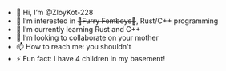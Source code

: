 - 👋 Hi, I’m @ZloyKot-228
- 👀 I’m interested in ~~🦊Furry Femboys🐺~~, Rust/C++ programming
- 🌱 I’m currently learning Rust and C++
- 💞️ I’m looking to collaborate on your mother
- 📫 How to reach me: you shouldn't
- ⚡ Fun fact: I have 4 children in my basement!

<!---
ZloyKot-228/ZloyKot-228 is a ✨ special ✨ repository because its `README.md` (this file) appears on your GitHub profile.
You can click the Preview link to take a look at your changes.
--->
